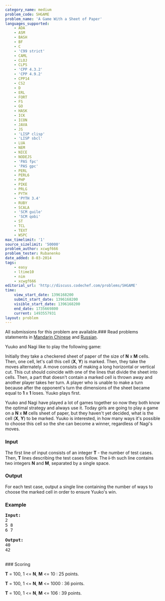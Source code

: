 ```yaml
---
category_name: medium
problem_code: SHGAME
problem_name: 'A Game With a Sheet of Paper'
languages_supported:
    - ADA
    - ASM
    - BASH
    - BF
    - C
    - 'C99 strict'
    - CAML
    - CLOJ
    - CLPS
    - 'CPP 4.3.2'
    - 'CPP 4.9.2'
    - CPP14
    - CS2
    - D
    - ERL
    - FORT
    - FS
    - GO
    - HASK
    - ICK
    - ICON
    - JAVA
    - JS
    - 'LISP clisp'
    - 'LISP sbcl'
    - LUA
    - NEM
    - NICE
    - NODEJS
    - 'PAS fpc'
    - 'PAS gpc'
    - PERL
    - PERL6
    - PHP
    - PIKE
    - PRLG
    - PYTH
    - 'PYTH 3.4'
    - RUBY
    - SCALA
    - 'SCM guile'
    - 'SCM qobi'
    - ST
    - TCL
    - TEXT
    - WSPC
max_timelimit: '1'
source_sizelimit: '50000'
problem_author: xcwgf666
problem_tester: Rubanenko‎
date_added: 8-03-2014
tags:
    - easy
    - ltime10
    - nim
    - xcwgf666
editorial_url: 'http://discuss.codechef.com/problems/SHGAME'
time:
    view_start_date: 1396168200
    submit_start_date: 1396168200
    visible_start_date: 1396168200
    end_date: 1735669800
    current: 1493557931
layout: problem
---
```

All submissions for this problem are available.###  Read problems statements in [Mandarin Chinese](http://www.codechef.com/download/translated/LTIME10/mandarin/SHGAME.pdf) and [Russian](http://www.codechef.com/download/translated/LTIME10/russian/SHGAME.pdf).

Yuuko and Nagi like to play the following game:

Initially they take a checkered sheet of paper of the size of **N** x **M** cells. Then, one cell, let's call this cell (**X**, **Y**) is marked. Then, they take the moves alternately. A move consists of making a long horizontal or vertical cut. This cut should coincide with one of the lines that divide the sheet into cells. Then, a part that doesn't contain a marked cell is thrown away and another player takes her turn. A player who is unable to make a turn because after the opponent's turn the dimensions of the sheet became equal to **1** x **1** loses. Yuuko plays first.

Yuuko and Nagi have played a lot of games together so now they both know the optimal strategy and always use it. Today girls are going to play a game on a **N** x **M** cells sheet of paper, but they haven't yet decided, what is the cell (**X**, **Y**) to be marked. Yuuko is interested, in how many ways it's possible to choose this cell so the she can become a winner, regardless of Nagi's moves.

### Input

The first line of input consists of an integer **T** - the number of test cases. Then, **T** lines describing the test cases follow. The **i**-th such line contains two integers **N** and **M**, separated by a single space.

### Output

For each test case, output a single line containing the number of ways to choose the marked cell in order to ensure Yuuko's win.

### Example

<pre><b>Input:</b>
2
5 8
6 7

<b>Output:</b>
40
42

</pre>### Scoring
**T** = 100, 1 <= **N**, **M** <= 10 : 25 points.

**T** = 100, 1 <= **N**, **M** <= 1000 : 36 points.

**T** = 100, 1 <= **N**, **M** <= 106 : 39 points.
